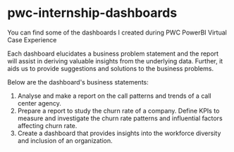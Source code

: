 # pwc-internship-dashboards
You can find some of the dashboards I created during PWC PowerBI Virtual Case Experience

Each dashboard elucidates a business problem statement and the report will assist in deriving valuable insights from the underlying data.
Further, it aids us to provide suggestions and solutions to the business problems.

Below are the dashboard's business statements:
1. Analyse and make a report on the call patterns and trends of a call center agency.
2. Prepare a report to study the churn rate of a company. Define KPIs to measure and investigate the churn rate patterns and influential factors affecting churn rate.
3. Create a dashboard that provides insights into the workforce diversity and inclusion of an organization.
